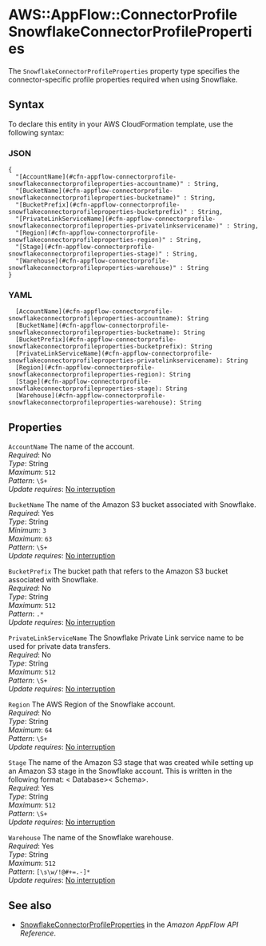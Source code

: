 # AWS::AppFlow::ConnectorProfile SnowflakeConnectorProfileProperties<a name="aws-properties-appflow-connectorprofile-snowflakeconnectorprofileproperties"></a>

 The `SnowflakeConnectorProfileProperties` property type specifies the connector\-specific profile properties required when using Snowflake\. 

## Syntax<a name="aws-properties-appflow-connectorprofile-snowflakeconnectorprofileproperties-syntax"></a>

To declare this entity in your AWS CloudFormation template, use the following syntax:

### JSON<a name="aws-properties-appflow-connectorprofile-snowflakeconnectorprofileproperties-syntax.json"></a>

```
{
  "[AccountName](#cfn-appflow-connectorprofile-snowflakeconnectorprofileproperties-accountname)" : String,
  "[BucketName](#cfn-appflow-connectorprofile-snowflakeconnectorprofileproperties-bucketname)" : String,
  "[BucketPrefix](#cfn-appflow-connectorprofile-snowflakeconnectorprofileproperties-bucketprefix)" : String,
  "[PrivateLinkServiceName](#cfn-appflow-connectorprofile-snowflakeconnectorprofileproperties-privatelinkservicename)" : String,
  "[Region](#cfn-appflow-connectorprofile-snowflakeconnectorprofileproperties-region)" : String,
  "[Stage](#cfn-appflow-connectorprofile-snowflakeconnectorprofileproperties-stage)" : String,
  "[Warehouse](#cfn-appflow-connectorprofile-snowflakeconnectorprofileproperties-warehouse)" : String
}
```

### YAML<a name="aws-properties-appflow-connectorprofile-snowflakeconnectorprofileproperties-syntax.yaml"></a>

```
  [AccountName](#cfn-appflow-connectorprofile-snowflakeconnectorprofileproperties-accountname): String
  [BucketName](#cfn-appflow-connectorprofile-snowflakeconnectorprofileproperties-bucketname): String
  [BucketPrefix](#cfn-appflow-connectorprofile-snowflakeconnectorprofileproperties-bucketprefix): String
  [PrivateLinkServiceName](#cfn-appflow-connectorprofile-snowflakeconnectorprofileproperties-privatelinkservicename): String
  [Region](#cfn-appflow-connectorprofile-snowflakeconnectorprofileproperties-region): String
  [Stage](#cfn-appflow-connectorprofile-snowflakeconnectorprofileproperties-stage): String
  [Warehouse](#cfn-appflow-connectorprofile-snowflakeconnectorprofileproperties-warehouse): String
```

## Properties<a name="aws-properties-appflow-connectorprofile-snowflakeconnectorprofileproperties-properties"></a>

`AccountName`  <a name="cfn-appflow-connectorprofile-snowflakeconnectorprofileproperties-accountname"></a>
 The name of the account\.   
*Required*: No  
*Type*: String  
*Maximum*: `512`  
*Pattern*: `\S+`  
*Update requires*: [No interruption](https://docs.aws.amazon.com/AWSCloudFormation/latest/UserGuide/using-cfn-updating-stacks-update-behaviors.html#update-no-interrupt)

`BucketName`  <a name="cfn-appflow-connectorprofile-snowflakeconnectorprofileproperties-bucketname"></a>
 The name of the Amazon S3 bucket associated with Snowflake\.   
*Required*: Yes  
*Type*: String  
*Minimum*: `3`  
*Maximum*: `63`  
*Pattern*: `\S+`  
*Update requires*: [No interruption](https://docs.aws.amazon.com/AWSCloudFormation/latest/UserGuide/using-cfn-updating-stacks-update-behaviors.html#update-no-interrupt)

`BucketPrefix`  <a name="cfn-appflow-connectorprofile-snowflakeconnectorprofileproperties-bucketprefix"></a>
 The bucket path that refers to the Amazon S3 bucket associated with Snowflake\.   
*Required*: No  
*Type*: String  
*Maximum*: `512`  
*Pattern*: `.*`  
*Update requires*: [No interruption](https://docs.aws.amazon.com/AWSCloudFormation/latest/UserGuide/using-cfn-updating-stacks-update-behaviors.html#update-no-interrupt)

`PrivateLinkServiceName`  <a name="cfn-appflow-connectorprofile-snowflakeconnectorprofileproperties-privatelinkservicename"></a>
 The Snowflake Private Link service name to be used for private data transfers\.   
*Required*: No  
*Type*: String  
*Maximum*: `512`  
*Pattern*: `\S+`  
*Update requires*: [No interruption](https://docs.aws.amazon.com/AWSCloudFormation/latest/UserGuide/using-cfn-updating-stacks-update-behaviors.html#update-no-interrupt)

`Region`  <a name="cfn-appflow-connectorprofile-snowflakeconnectorprofileproperties-region"></a>
 The AWS Region of the Snowflake account\.   
*Required*: No  
*Type*: String  
*Maximum*: `64`  
*Pattern*: `\S+`  
*Update requires*: [No interruption](https://docs.aws.amazon.com/AWSCloudFormation/latest/UserGuide/using-cfn-updating-stacks-update-behaviors.html#update-no-interrupt)

`Stage`  <a name="cfn-appflow-connectorprofile-snowflakeconnectorprofileproperties-stage"></a>
 The name of the Amazon S3 stage that was created while setting up an Amazon S3 stage in the Snowflake account\. This is written in the following format: < Database>< Schema><Stage Name>\.   
*Required*: Yes  
*Type*: String  
*Maximum*: `512`  
*Pattern*: `\S+`  
*Update requires*: [No interruption](https://docs.aws.amazon.com/AWSCloudFormation/latest/UserGuide/using-cfn-updating-stacks-update-behaviors.html#update-no-interrupt)

`Warehouse`  <a name="cfn-appflow-connectorprofile-snowflakeconnectorprofileproperties-warehouse"></a>
 The name of the Snowflake warehouse\.   
*Required*: Yes  
*Type*: String  
*Maximum*: `512`  
*Pattern*: `[\s\w/!@#+=.-]*`  
*Update requires*: [No interruption](https://docs.aws.amazon.com/AWSCloudFormation/latest/UserGuide/using-cfn-updating-stacks-update-behaviors.html#update-no-interrupt)

## See also<a name="aws-properties-appflow-connectorprofile-snowflakeconnectorprofileproperties--seealso"></a>
+ [SnowflakeConnectorProfileProperties](https://docs.aws.amazon.com/appflow/1.0/APIReference/API_SnowflakeConnectorProfileProperties.html) in the *Amazon AppFlow API Reference*\.